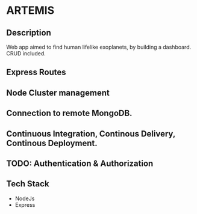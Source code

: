 # ARTEMIS

## Description

Web app aimed to find human lifelike exoplanets, by building a dashboard.  CRUD included.

## Express Routes

## Node Cluster management

## Connection to remote MongoDB.

## Continuous Integration, Continous Delivery, Continous Deployment.

## TODO: Authentication & Authorization

## Tech Stack

- NodeJs
- Express
